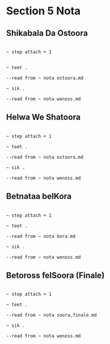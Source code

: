 # Section 5 Nota

## Shikabala Da Ostoora

```scenario oscilla

~ step attach + 1

```

```scenario oscilla

~ teet .

--read from ~ nota ostoora.md

~ sik .

--read from ~ nota wenoss.md

```

## Helwa We Shatoora

```scenario oscilla

~ step attach + 1

~ teet .

--read from ~ nota ostoora.md

~ sik .

--read from ~ nota wenoss.md

```

## Betnataa belKora

```scenario oscilla

~ step attach + 1

~ teet .

--read from ~ nota kora.md

~ sik .

--read from ~ nota wenoss.md

```

## Betoross felSoora (Finale)

```scenario oscilla

~ step attach + 1

~ teet .

--read from ~ nota soora.finale.md

~ sik .

--read from ~ nota wenoss.md

```
